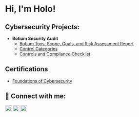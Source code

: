 <h1>Hi, I'm Holo!</h1>

<h2>Cybersecurity Projects:</h2>

- <b>Botium Security Audit</b>
  - [Botium Toys: Scope, Goals, and Risk Assessment Report](https://docs.google.com/document/d/14ginf-wIYJjFdAtzgxB3-bTD-zRo4sEVqHFd3Tlbzu0/edit?usp=drive_link)
  - [Control Categories](https://docs.google.com/document/d/1CJvBY5NHWHD4WIi6Ut8A2cRFKJx2-T1DadQyOhiFnDU/edit?usp=drive_link&resourcekey=0--VCdurKHe5yq24r0EMnLCg)
  - [Controls and Compliance Checklist](https://docs.google.com/document/d/1uFcPG1YbM2Enfony2zKtxJUt869yvunXmLR530JKrLs/edit?usp=drive_link)
 
<h2>Certifications</h2>

  - [Foundations of Cybersecurity](https://coursera.org/share/35e7671f68ba535ffa0d720be48ea13f)


<h2> 🤳 Connect with me:</h2>

[<img align="left" alt="HoloOlagoke | Twitter" width="22px" src="https://cdn.jsdelivr.net/npm/simple-icons@v3/icons/twitter.svg" />][twitter]
[<img align="left" alt="HoloOlagoke | LinkedIn" width="22px" src="https://cdn.jsdelivr.net/npm/simple-icons@v3/icons/linkedin.svg" />][linkedin]
[<img align="left" alt="HoloOlagoke | Instagram" width="22px" src="https://cdn.jsdelivr.net/npm/simple-icons@v3/icons/instagram.svg" />][instagram]

[twitter]: https://twitter.com/olarragoken
[instagram]: https://www.instagram.com/holoolagoke/
[linkedin]: https://www.linkedin.com/in/olagoke-holo-212590272

<!--
**joshmadakor1/joshmadakor1** is a ✨ _special_ ✨ repository because its `README.md` (this file) appears on your GitHub profile.

Here are some ideas to get you started:

- 🔭 I’m currently working on ...
- 🌱 I’m currently learning ...
- 👯 I’m looking to collaborate on ...
- 🤔 I’m looking for help with ...
- 💬 Ask me about ...
- 📫 How to reach me: ...
- 😄 Pronouns: ...
- ⚡ Fun fact: ...
-->

